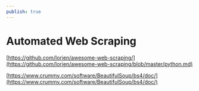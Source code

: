 ```yaml
---
publish: true
---
```

# Automated Web Scraping

[https://github.com/lorien/awesome-web-scraping/](https://github.com/lorien/awesome-web-scraping/blob/master/python.md)

[https://www.crummy.com/software/BeautifulSoup/bs4/doc/](https://www.crummy.com/software/BeautifulSoup/bs4/doc/)